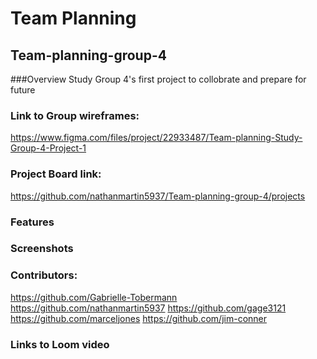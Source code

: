 # Team Planning 
## Team-planning-group-4

###Overview
Study Group 4's first project to collobrate and prepare for future 

### Link to Group wireframes:
https://www.figma.com/files/project/22933487/Team-planning-Study-Group-4-Project-1

### Project Board link:
https://github.com/nathanmartin5937/Team-planning-group-4/projects

### Features

### Screenshots

### Contributors:
https://github.com/Gabrielle-Tobermann
https://github.com/nathanmartin5937
https://github.com/gage3121
https://github.com/marceljones
https://github.com/jim-conner

### Links to Loom video
